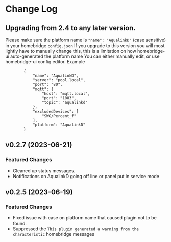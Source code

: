 # Change Log

## Upgrading from 2.4 to any later version.
Please make sure the platform name is `"name": "AqualinkD"` (case sensitive) in your homebridge `config.json`
If you upgrade to this version you will most lightly have to manually change this, this is a limitation on how homebridge-ui auto-generated the platform name
You can either manually edit, or use homebridge-ui config editor.
Example
```
        {
            "name": "AqualinkD",
            "server": "pool.local",
            "port": "80",
            "mqtt": {
                "host": "mqtt.local",
                "port": "1883",
                "topic": "aqualinkd"
            },
            "excludedDevices": [
                "SWG/Percent_f"
            ],
            "platform": "AqualinkD"
        }
```

## v0.2.7 (2023-06-21)
### Featured Changes
* Cleaned up status messages.
* Notifications on AqualinkD going off line or panel put in service mode


## v0.2.5 (2023-06-19)
### Featured Changes
* Fixed issue with case on platform name that caused plugin not to be found.
* Suppressed the `This plugin generated a warning from the characteristic` homebridge messages 

